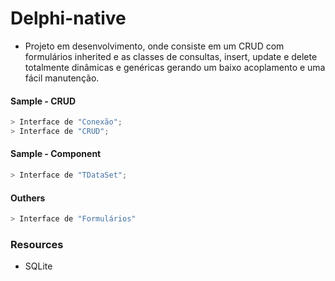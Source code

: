 # Delphi-native 


* Projeto em desenvolvimento, onde consiste em um CRUD com formulários inherited e as classes de consultas, insert, update e delete totalmente dinâmicas e genéricas gerando um baixo acoplamento e uma fácil manutenção.


#### Sample - CRUD

```javascript
> Interface de "Conexão";
> Interface de "CRUD";
```

#### Sample - Component

```javascript
> Interface de "TDataSet";
```

<!-- * Interface do TSplitView; -->
<!-- * Interface do DBGrid; -->

#### Outhers

```javascript
> Interface de "Formulários"
```

### Resources

* SQLite


